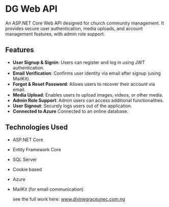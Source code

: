 # DG Web API

An ASP.NET Core Web API designed for church community management. It provides secure user authentication, media uploads, and account management features, with admin role support.

## Features

- **User Signup & Signin**: Users can register and log in using JWT authentication.
- **Email Verification**: Confirms user identity via email after signup (using MailKit).
- **Forgot & Reset Password**: Allows users to recover their account via email.
- **Media Upload**: Enables users to upload images, videos, or other media.
- **Admin Role Support**: Admin users can access additional functionalities.
- **User Signout**: Securely logs users out of the application.
- **Connected to Azure** Connected to an online database.

## Technologies Used

- ASP.NET Core
- Entity Framework Core
- SQL Server
- Cookie based
- Azure
- MailKit (for email communication)

   see the full work here: www.divinegraceunec.com.ng
